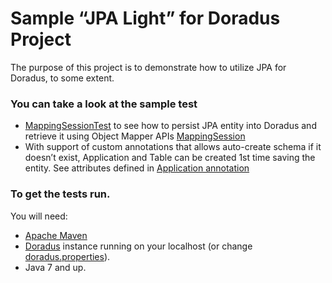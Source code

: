 Sample “JPA Light” for Doradus Project
======================================

The purpose of this project is to demonstrate how to utilize JPA for Doradus, to some extent.  
### You can take a look at the sample test 

- [MappingSessionTest](https://github.com/TraDuong1/jpa-prototype-doradus/blob/master/src/test/java/com/dell/jpa/mapping/MappingSessionTest.java) to see how to persist JPA entity into Doradus and retrieve it using Object Mapper APIs [MappingSession](https://github.com/TraDuong1/jpa-prototype-doradus/blob/master/src/main/java/com/dell/jpa/mapping/MappingSession.java)
- With support of custom annotations that allows auto-create schema if it doesn’t exist, Application and Table can be created 1st time saving the entity. See attributes defined in [Application annotation](https://github.com/TraDuong1/jpa-prototype-doradus/blob/master/src/main/java/com/dell/jpa/entity/NewEntity.java)

### To get the tests run.
You will need:
- [Apache Maven](http://maven.apache.org/download.cgi)
- [Doradus](https://github.com/dell-oss/Doradus) instance running on your localhost (or change [doradus.properties](https://github.com/TraDuong1/jpa-prototype-doradus/blob/master/src/test/resources/doradus.properties)).
- Java 7 and up.



